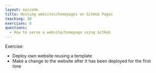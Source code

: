 ```yaml
---
layout: episode
title: Hosting websites/homepages on GitHub Pages
teaching: 30
exercises: 0
questions:
  - How to serve a website/homepage using GitHub
---
```


Exercise:
- Deploy own website reusing a template
- Make a change to the website after it has been deployed for the first time
